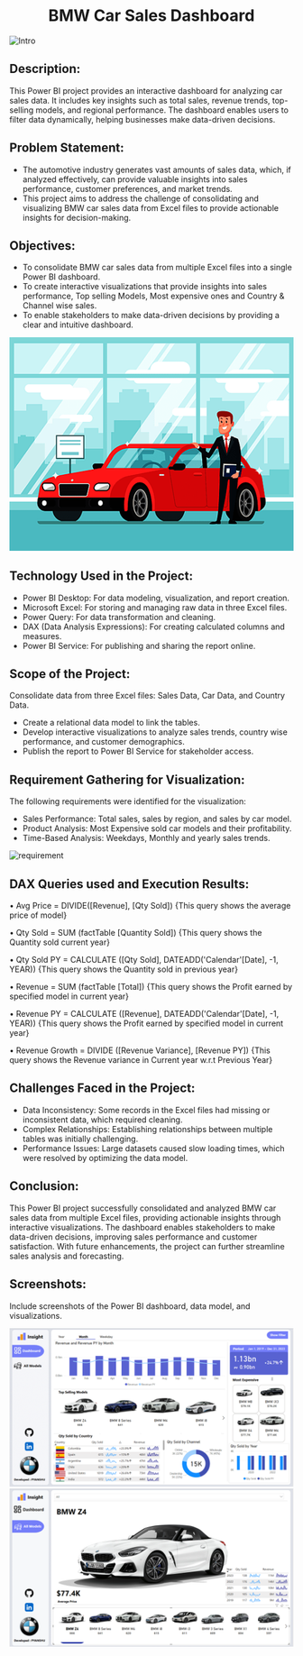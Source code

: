 # <div align="center">BMW Car Sales Dashboard</div>

![Intro]([https://github.com/PyanshuXd/Car_Sales-Power-BI-/blob/ee106da78926f70042efa697470090fa93295648/Images%20Used/1.png](https://github.com/PyanshuXd/Car_Sales-Power-BI-/blob/ee106da78926f70042efa697470090fa93295648/Images%20Used/man-woman-and-car-dealer-business-cartoon-concept-vector-11680254.jpg))

## Description:
This Power BI project provides an interactive dashboard for analyzing car sales data. It includes key insights such as total sales, revenue trends, top-selling models, and regional performance. The dashboard enables users to filter data dynamically, helping businesses make data-driven decisions.

## Problem Statement:
- The automotive industry generates vast amounts of sales data, which, if analyzed effectively, can provide valuable insights into sales performance, customer preferences, and market trends.
- This project aims to address the challenge of consolidating and visualizing BMW car sales data from Excel files to provide actionable insights for decision-making.

## Objectives:
- To consolidate BMW car sales data from multiple Excel files into a single Power BI dashboard.
- To create interactive visualizations that provide insights into sales performance, Top selling Models, Most expensive ones and Country & Channel wise sales.
- To enable stakeholders to make data-driven decisions by providing a clear and intuitive dashboard.

![Objective](https://github.com/PyanshuXd/Car_Sales-Power-BI-/blob/4d21e0d474381dba5af9f3daa155ac409863d1b7/Images%20Used/pngtree-car-salesman-in-dealer-showroom-image_77441.png)

## Technology Used in the Project:
- Power BI Desktop: For data modeling, visualization, and report creation.
- Microsoft Excel: For storing and managing raw data in three Excel files.
- Power Query: For data transformation and cleaning.
- DAX (Data Analysis Expressions): For creating calculated columns and measures.
- Power BI Service: For publishing and sharing the report online.

## Scope of the Project:
Consolidate data from three Excel files: Sales Data, Car Data, and Country Data.
- Create a relational data model to link the tables.
- Develop interactive visualizations to analyze sales trends, country wise performance, and customer demographics.
- Publish the report to Power BI Service for stakeholder access.

## Requirement Gathering for Visualization:
The following requirements were identified for the visualization:
- Sales Performance: Total sales, sales by region, and sales by car model.
- Product Analysis: Most Expensive sold car models and their profitability.
- Time-Based Analysis: Weekdays, Monthly and yearly sales trends.

![requirement]([https://github.com/PyanshuXd/SQL-Hospitality-/blob/84b1522911be548c834fba9fac83a5959606e58b/Images%20Used/hospital-management-system-fb.png](https://github.com/PyanshuXd/Car_Sales-Power-BI-/blob/622488da8d7f723d28b220dd07b41d37b83fce8b/Images%20Used/powerbi%20x%20excel.png))

## DAX Queries used and Execution Results:

•	Avg Price = DIVIDE([Revenue], [Qty Sold])
{This query shows the average price of model}

•	Qty Sold = SUM (factTable [Quantity Sold])
{This query shows the Quantity sold current year}

•	Qty Sold PY = CALCULATE ([Qty Sold], DATEADD('Calendar'[Date], -1, YEAR))
{This query shows the Quantity sold in previous year}

•	Revenue = SUM (factTable [Total])
{This query shows the Profit earned by specified model in current year}

•	Revenue PY = CALCULATE ([Revenue], DATEADD('Calendar'[Date], -1, YEAR))
{This query shows the Profit earned by specified model in current year}

•	Revenue Growth = DIVIDE ([Revenue Variance], [Revenue PY])
{This query shows the Revenue variance in Current year w.r.t Previous Year}

## Challenges Faced in the Project:
- Data Inconsistency: Some records in the Excel files had missing or inconsistent data, which required cleaning.
- Complex Relationships: Establishing relationships between multiple tables was initially challenging.
- Performance Issues: Large datasets caused slow loading times, which were resolved by optimizing the data model.

## Conclusion:
This Power BI project successfully consolidated and analyzed BMW car sales data from multiple Excel files, providing actionable insights through interactive visualizations. The dashboard enables stakeholders to make data-driven decisions, improving sales performance and customer satisfaction. With future enhancements, the project can further streamline sales analysis and forecasting.

## Screenshots:
Include screenshots of the Power BI dashboard, data model, and visualizations.

![Page 1](https://github.com/PyanshuXd/Car_Sales-Power-BI-/blob/d09efbc92f3a0edaa8bf5607ab7f485b6facfba3/Images%20Used/page1.png)
![Page 2](https://github.com/PyanshuXd/Car_Sales-Power-BI-/blob/d09efbc92f3a0edaa8bf5607ab7f485b6facfba3/Images%20Used/page2.png)
